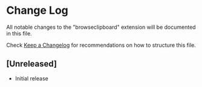 # Change Log

All notable changes to the "browseclipboard" extension will be documented in this file.

Check [Keep a Changelog](http://keepachangelog.com/) for recommendations on how to structure this file.

## [Unreleased]

- Initial release